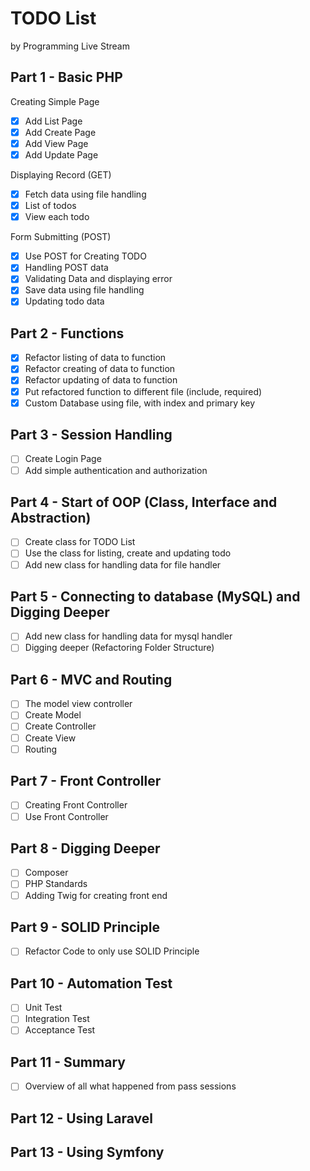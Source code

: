 # TODO List 

by Programming Live Stream

## Part 1 - Basic PHP

Creating Simple Page

- [X] Add List Page
- [X] Add Create Page
- [X] Add View Page
- [X] Add Update Page

Displaying Record (GET)

- [X] Fetch data using file handling
- [X] List of todos
- [X] View each todo

Form Submitting (POST)

- [X] Use POST for Creating TODO
- [X] Handling POST data
- [X] Validating Data and displaying error
- [X] Save data using file handling
- [X] Updating todo data

## Part 2 - Functions
- [X] Refactor listing of data to function
- [X] Refactor creating of data to function
- [X] Refactor updating of data to function
- [X] Put refactored function to different file (include, required)
- [X] Custom Database using file, with index and primary key

## Part 3 - Session Handling
- [ ] Create Login Page
- [ ] Add simple authentication and authorization

## Part 4 - Start of OOP (Class, Interface and Abstraction)
- [ ] Create class for TODO List
- [ ] Use the class for listing, create and updating todo
- [ ] Add new class for handling data for file handler

## Part 5 - Connecting to database (MySQL) and Digging Deeper
- [ ] Add new class for handling data for mysql handler
- [ ] Digging deeper (Refactoring Folder Structure)

## Part 6 - MVC and Routing
- [ ] The model view controller
- [ ] Create Model
- [ ] Create Controller
- [ ] Create View
- [ ] Routing

## Part 7 - Front Controller
- [ ] Creating Front Controller
- [ ] Use Front Controller

## Part 8 - Digging Deeper
- [ ] Composer
- [ ] PHP Standards
- [ ] Adding Twig for creating front end

## Part 9 - SOLID Principle
- [ ] Refactor Code to only use SOLID Principle

## Part 10 - Automation Test
- [ ] Unit Test
- [ ] Integration Test
- [ ] Acceptance Test

## Part 11 - Summary
- [ ] Overview of all what happened from pass sessions

## Part 12 - Using Laravel

## Part 13 - Using Symfony
